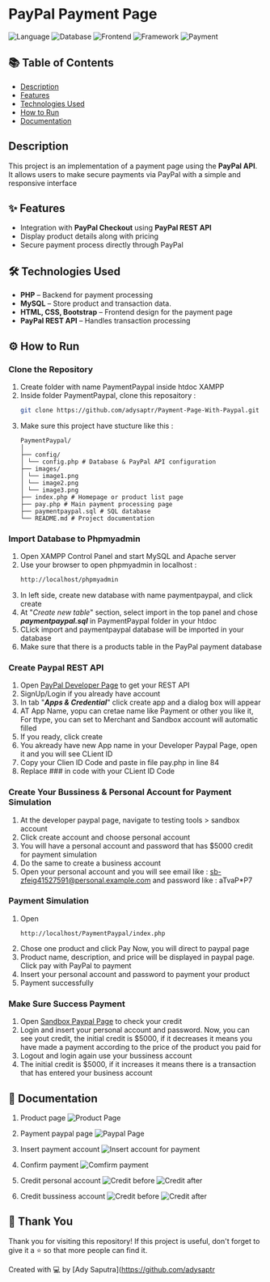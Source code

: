 # PayPal Payment Page

![Language](https://img.shields.io/badge/Language-PHP-777BB4?style=flat&logo=php)
![Database](https://img.shields.io/badge/Database-MySQL-4479A1?style=flat&logo=mysql)
![Frontend](https://img.shields.io/badge/Frontend-HTML%2FCSS-orange?style=flat&logo=html5)
![Framework](https://img.shields.io/badge/Framework-Bootstrap-7952B3?style=flat&logo=bootstrap)
![Payment](https://img.shields.io/badge/Payment-PayPal-00457C?style=flat&logo=paypal)


## 📚 Table of Contents
- [Description](#description)
- [Features](#-features)
- [Technologies Used](#%EF%B8%8F-technologies-used)
- [How to Run](#%EF%B8%8F-how-to-run)
- [Documentation](#-documentation)

## Description
This project is an implementation of a payment page using the **PayPal API**. It allows users to make secure payments via PayPal with a simple and responsive interface


## ✨ Features  
- Integration with **PayPal Checkout** using **PayPal REST API**
- Display product details along with pricing
- Secure payment process directly through PayPal

## 🛠️ Technologies Used  
- **PHP** – Backend for payment processing
- **MySQL** – Store product and transaction data. 
- **HTML, CSS, Bootstrap** – Frontend design for the payment page
- **PayPal REST API** – Handles transaction processing

## ⚙️ How to Run
### Clone the Repository
1. Create folder with name PaymentPaypal inside htdoc XAMPP
2. Inside folder PaymentPaypal, clone this reposaitory :
   ```bash
   git clone https://github.com/adysaptr/Payment-Page-With-Paypal.git
   ```
4. Make sure this project have stucture like this :
   ```
   PaymentPaypal/
   │
   ├── config/
   │ └── config.php # Database & PayPal API configuration
   ├── images/
   │ └── image1.png
   │ └── image2.png
   │ └── image3.png
   ├── index.php # Homepage or product list page
   ├── pay.php # Main payment processing page
   ├── paymentpaypal.sql # SQL database
   └── README.md # Project documentation
   ```

### Import Database to Phpmyadmin
1. Open XAMPP Control Panel and start MySQL and Apache server
2. Use your browser to open phpmyadmin in localhost :
   ```bash
   http://localhost/phpmyadmin
   ```
3. In left side, create new database with name paymentpaypal, and click create
4. At "_Create new table_" section, select import in the top panel and chose **_paymentpaypal.sql_** in PaymentPaypal folder in your htdoc
5. CLick import and paymentpaypal database will be imported in your database
6. Make sure that there is a products table in the PayPal payment database

### Create Paypal REST API
1. Open [PayPal Developer Page](http://developer.paypal.com/) to get your REST API
2. SignUp/Login if you already have account
3. In tab "_**Apps & Credential**_" click create app and a dialog box will appear
4. AT App Name, yopu can cretae name like Payment or other you like it, For ttype, you can set to Merchant and Sandbox account will automatic filled
5. If you ready, click create
6. You akready have new App name in your  Developer Paypal Page, open it and you will see CLient ID
7. Copy your Clien ID Code and paste in file pay.php in line 84
8. Replace ### in code with your CLient ID Code

### Create Your Bussiness & Personal Account for Payment Simulation
1. At the developer paypal page, navigate to testing tools > sandbox account
2. Click create account and choose personal account
3. You will have a personal account and password that has $5000 credit for payment simulation
4. Do the same to create a business account
5. Open your personal account and you will see email like : sb-zfeig41527591@personal.example.com and password like : aTvaP*P7

### Payment Simulation
1. Open
   ```
   http://localhost/PaymentPaypal/index.php
   ```
2. Chose one product and click Pay Now, you will direct to paypal page
3. Product name, description, and price will be displayed in paypal page. Click pay with PayPal to payment
4. Insert your personal account and password to payment your product
5. Payment successfully

### Make Sure Success Payment
1. Open [Sandbox Paypal Page](https://sandbox.paypal.com/) to check your credit
2. Login and insert your personal account and password. Now, you can see yout credit, the initial credit is $5000, if it decreases it means you have made a payment according to the price of the product you paid for
3. Logout and login again use your bussiness account
4. The initial credit is $5000, if it increases it means there is a transaction that has entered your business account

## 📖 Documentation
1. Product page
![Product Page](images/productpage.jpg)

2. Payment paypal page
![Paypal Page](images/paypalpage.jpg)

4. Insert payment account
![Insert account for payment](images/payment.jpg)

5. Confirm payment
![Comfirm payment](images/payment2.jpg)

6. Credit personal account
![Credit before](images/personalbefore.jpg)
![Credit after](images/personalafter.jpg)

8. Credit bussiness account
![Credit before](images/bussinessbefore.jpg)
![Credit after](images/bussinessafter.jpg)

## 🙏 Thank You
Thank you for visiting this repository! If this project is useful, don't forget to give it a ⭐ so that more people can find it.

Created with 💻 by [Ady Saputra](https://github.com/adysaptr
   
